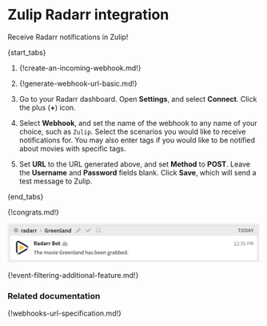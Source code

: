 # Zulip Radarr integration

Receive Radarr notifications in Zulip!

{start_tabs}

1. {!create-an-incoming-webhook.md!}

1. {!generate-webhook-url-basic.md!}

1. Go to your Radarr dashboard. Open **Settings**, and select **Connect**.
    Click the plus (**+**) icon.

1. Select **Webhook**, and set the name of the webhook to any name of your
    choice, such as `Zulip`. Select the scenarios you would like to receive
    notifications for. You may also enter tags if you would like to be
    notified about movies with specific tags.

1. Set **URL** to the URL generated above, and set **Method** to
    **POST**. Leave the **Username** and **Password** fields blank. Click **Save**, which will send a test message to Zulip.

{end_tabs}

{!congrats.md!}

![](/static/images/integrations/radarr/001.png)

{!event-filtering-additional-feature.md!}

### Related documentation

{!webhooks-url-specification.md!}
